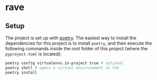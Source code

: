 # rave

## Setup

The project is set up with [poetry](https://github.com/python-poetry/poetry). The easiest way to install the dependencies for this project is to install `poetry`, and then execute the following commands inside the root folder of this project (where the `pyproject.toml` is located):

```bash
poetry config virtualenvs.in-project true # optional
poetry shell # opens a virtual envirvonment in the
poetry install
```

